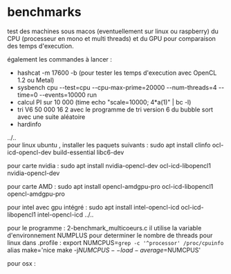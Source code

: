 # benchmarks
test des machines sous macos (eventuellement sur linux ou raspberry) du CPU (processeur en mono et multi threads) et du GPU
pour comparaison des temps d'execution.

également les commandes à lancer :  
  - hashcat -m 17600 -b (pour tester les temps d'execution avec OpenCL 1.2 ou Metal)
  - sysbench cpu --test=cpu --cpu-max-prime=20000 --num-threads=4 --time=0 --events=10000 run
  - calcul PI sur 10 000 (time echo "scale=10000; 4*a(1)" | bc -l)
  - tri V6 50 000 16 2 avec le programme de tri version 6 du bubble sort avec une suite aléatoire 
  - hardinfo

../..    
pour linux ubuntu , installer les paquets suivants : 
sudo apt install clinfo ocl-icd-opencl-dev build-essential libc6-dev 


pour carte nvidia : sudo apt install nvidia-opencl-dev ocl-icd-libopencl1 nvidia-opencl-dev 

pour carte AMD : sudo apt install opencl-amdgpu-pro ocl-icd-libopencl1 opencl-amdgpu-pro

pour intel avec gpu intégré : sudo apt install intel-opencl-icd ocl-icd-libopencl1 intel-opencl-icd
../..


pour le programme : 2-benchmark_multicoeurs.c
il utilise la variable d'environnement NUMPLUS pour determiner le nombre de threads
pour linux dans .profile  : 
export NUMCPUS=`grep -c '^processor' /proc/cpuinfo`
alias make='nice make -j$NUMCPUS --load-average=$NUMCPUS'

pour osx : 





